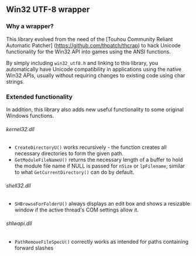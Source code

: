 Win32 UTF-8 wrapper
-------------------

### Why a wrapper? ###

This library evolved from the need of the [Touhou Community Reliant Automatic Patcher] (https://github.com/thpatch/thcrap) to hack Unicode functionality for the Win32 API into games using the ANSI functions.

By simply including `win32_utf8.h` and linking to this library, you automatically have Unicode compatibility in applications using the native Win32 APIs, usually without requiring changes to existing code using char strings.

### Extended functionality ###

In addition, this library also adds new useful functionality to some original Windows functions.

###### kernel32.dll ######

* `CreateDirectoryU()` works recursively - the function creates all necessary directories to form the given path.
* `GetModuleFileNameU()` returns the necessary length of a buffer to hold the module file name if NULL is passed for `nSize` or `lpFilename`, similar to what `GetCurrentDirectory()` can do by default.

###### shell32.dll ######

* `SHBrowseForFolderU()` always displays an edit box and shows a resizable window if the active thread's COM settings allow it.

###### shlwapi.dll ######

* `PathRemoveFileSpecU()` correctly works as intended for paths containing forward slashes
